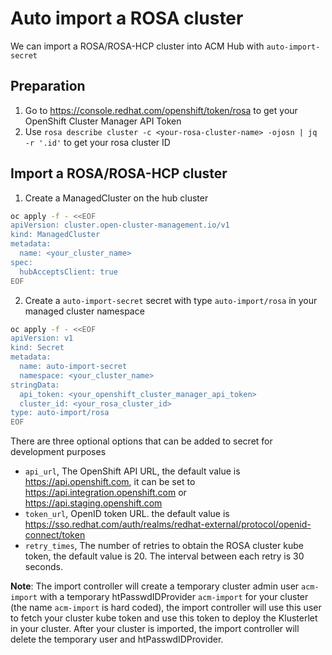 [comment]: # ( Copyright Contributors to the Open Cluster Management project )

# Auto import a ROSA cluster

We can import a ROSA/ROSA-HCP cluster into ACM Hub with `auto-import-secret`

## Preparation

1. Go to https://console.redhat.com/openshift/token/rosa to get your OpenShift Cluster Manager API Token
2. Use `rosa describe cluster -c <your-rosa-cluster-name> -ojosn | jq -r '.id'` to get your rosa cluster ID

## Import a ROSA/ROSA-HCP cluster

1. Create a ManagedCluster on the hub cluster

```sh
oc apply -f - <<EOF
apiVersion: cluster.open-cluster-management.io/v1
kind: ManagedCluster
metadata:
  name: <your_cluster_name>
spec:
  hubAcceptsClient: true
EOF
```

2. Create a `auto-import-secret` secret with type `auto-import/rosa` in your managed cluster namespace

```sh
oc apply -f - <<EOF
apiVersion: v1
kind: Secret
metadata:
  name: auto-import-secret
  namespace: <your_cluster_name>
stringData:
  api_token: <your_openshift_cluster_manager_api_token>
  cluster_id: <your_rosa_cluster_id>
type: auto-import/rosa
EOF
```

There are three optional options that can be added to secret for development purposes

- `api_url`, The OpenShift API URL, the default value is https://api.openshift.com, it can be set to https://api.integration.openshift.com or https://api.staging.openshift.com
- `token_url`, OpenID token URL. the default value is https://sso.redhat.com/auth/realms/redhat-external/protocol/openid-connect/token
- `retry_times`, The number of retries to obtain the ROSA cluster kube token, the default value is 20. The interval between each retry is 30 seconds.

**Note**: The import controller will create a temporary cluster admin user `acm-import` with a temporary htPasswdIDProvider `acm-import` for your cluster (the name `acm-import` is hard coded), the import controller will use this user to fetch your cluster kube token and use this token to deploy the Klusterlet in your cluster. After your cluster is imported, the import controller will delete the temporary user and htPasswdIDProvider.
